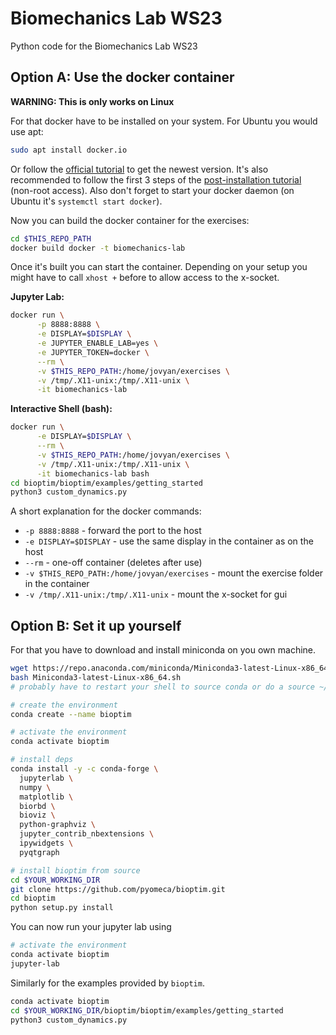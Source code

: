 # Biomechanics Lab WS23 

Python code for the Biomechanics Lab WS23

## Option A: Use the docker container

**WARNING: This is only works on Linux**

For that docker have to be installed on your system. For Ubuntu you would use apt:

```bash
sudo apt install docker.io
```

Or follow the [official tutorial](https://docs.docker.com/engine/install/ubuntu/) to get the newest
version. It's also recommended to follow the first 3 steps of the [post-installation
tutorial](https://docs.docker.com/engine/install/linux-postinstall/) (non-root access). Also don't
forget to start your docker daemon (on Ubuntu it's `systemctl start docker`).

Now you can build the docker container for the exercises:

```bash
cd $THIS_REPO_PATH
docker build docker -t biomechanics-lab
```

Once it's built you can start the container. Depending on your setup you might have to call `xhost +` before 
to allow access to the x-socket.

**Jupyter Lab:**

```bash
docker run \
      -p 8888:8888 \
      -e DISPLAY=$DISPLAY \
      -e JUPYTER_ENABLE_LAB=yes \
      -e JUPYTER_TOKEN=docker \
      --rm \
      -v $THIS_REPO_PATH:/home/jovyan/exercises \
      -v /tmp/.X11-unix:/tmp/.X11-unix \
      -it biomechanics-lab
```

**Interactive Shell (bash):**

```bash
docker run \
      -e DISPLAY=$DISPLAY \
      --rm \
      -v $THIS_REPO_PATH:/home/jovyan/exercises \
      -v /tmp/.X11-unix:/tmp/.X11-unix \
      -it biomechanics-lab bash
cd bioptim/bioptim/examples/getting_started
python3 custom_dynamics.py
```

A short explanation for the docker commands:

- `-p 8888:8888` - forward the port to the host
- `-e DISPLAY=$DISPLAY` - use the same display in the container as on the host
- `--rm` - one-off container (deletes after use)
- `-v $THIS_REPO_PATH:/home/jovyan/exercises` - mount the exercise folder in the container
- `-v /tmp/.X11-unix:/tmp/.X11-unix` - mount the x-socket for gui

## Option B: Set it up yourself

For that you have to download and install miniconda on you own machine.

```bash
wget https://repo.anaconda.com/miniconda/Miniconda3-latest-Linux-x86_64.sh
bash Miniconda3-latest-Linux-x86_64.sh
# probably have to restart your shell to source conda or do a source ~/.bashrc

# create the environment
conda create --name bioptim

# activate the environment
conda activate bioptim

# install deps
conda install -y -c conda-forge \ 
  jupyterlab \
  numpy \
  matplotlib \
  biorbd \
  bioviz \
  python-graphviz \
  jupyter_contrib_nbextensions \
  ipywidgets \
  pyqtgraph

# install bioptim from source
cd $YOUR_WORKING_DIR
git clone https://github.com/pyomeca/bioptim.git
cd bioptim
python setup.py install
```

You can now run your jupyter lab using

```bash
# activate the environment
conda activate bioptim
jupyter-lab
```

Similarly for the examples provided by `bioptim`.

```bash
conda activate bioptim
cd $YOUR_WORKING_DIR/bioptim/bioptim/examples/getting_started
python3 custom_dynamics.py
```
